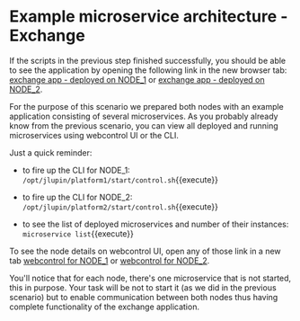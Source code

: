 # Example microservice architecture - Exchange

If the scripts in the previous step finished successfully, you should be able to see the application by opening the following link in the new browser tab:
[exchange app - deployed on NODE_1](https://[[HOST_SUBDOMAIN]]-8000-[[KATACODA_HOST]].environments.katacoda.com/exchange/)
or
[exchange app - deployed on NODE_2](https://[[HOST_SUBDOMAIN]]-18000-[[KATACODA_HOST]].environments.katacoda.com/exchange/).

For the purpose of this scenario we prepared both nodes with an example application consisting of several microservices. As you probably already know from the previous scenario, you can view all deployed and running microservices using webcontrol UI or the CLI.

Just a quick reminder:
- to fire up the CLI for NODE_1:
  `/opt/jlupin/platform1/start/control.sh`{{execute}}

- to fire up the CLI for NODE_2:
  `/opt/jlupin/platform2/start/control.sh`{{execute}}

- to see the list of deployed microservices and number of their instances:
  `microservice list`{{execute}}

To see the node details on webcontrol UI, open any of those link in a new tab [webcontrol for NODE_1](https://[[HOST_SUBDOMAIN]]-8888-[[KATACODA_HOST]].environments.katacoda.com/webcontrol/) or [webcontrol for NODE_2](https://[[HOST_SUBDOMAIN]]-18888-[[KATACODA_HOST]].environments.katacoda.com/webcontrol/).

You'll notice that for each node, there's one microservice that is not started, this in purpose. Your task will be not to start it (as we did in the previous scenario) but to enable communication between both nodes thus having complete functionality of the exchange application.
